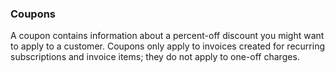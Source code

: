 ### Coupons

A coupon contains information about a percent-off discount you might want to apply to a customer. Coupons only apply to invoices created for recurring subscriptions and invoice items; they do not apply to one-off charges.
